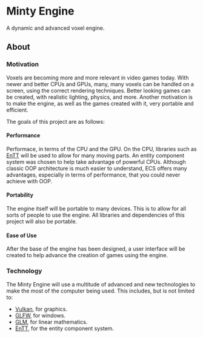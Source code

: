 # Minty Engine
A dynamic and advanced voxel engine.

## About

### Motivation
Voxels are becoming more and more relevant in video games today. With newer and better CPUs and GPUs, many, many voxels can be handled on a screen, using the correct rendering techniques. Better looking games can be created, with realistic lighting, physics, and more. Another motivation is to make the engine, as well as the games created with it, very portable and efficient.

The goals of this project are as follows:

#### Performance
Performace, in terms of the CPU and the GPU. On the CPU, libraries such as [EnTT](https://github.com/skypjack/entt) will be used to allow for many moving parts. An entity component system was chosen to help take advantage of powerful CPUs. Although classic OOP architecture is much easier to understand, ECS offers many advantages, especially in terms of performance, that you could never achieve with OOP.

#### Portability
The engine itself will be portable to many devices. This is to allow for all sorts of people to use the engine. All libraries and dependencies of this project will also be portable.

#### Ease of Use
After the base of the engine has been designed, a user interface will be created to help advance the creation of games using the engine.

### Technology
The Minty Engine will use a multitude of advanced and new technologies to make the most of the computer being used. This includes, but is not limited to:

* [Vulkan](https://www.vulkan.org), for graphics.
* [GLFW](https://www.glfw.org), for windows.
* [GLM](https://github.com/g-truc/glm), for linear mathematics.
* [EnTT](https://github.com/skypjack/entt), for the entity component system.